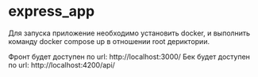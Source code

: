 # express_app

Для запуска приложение необходимо установить docker, и выполнить команду docker compose up в отношении root дериктории.

Фронт будет доступен по url: http://localhost:3000/
Бек будет доступен по url: http://localhost:4200/api/
